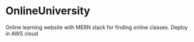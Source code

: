 # OnlineUniversity
Online learning website with MERN stack for finding online classes. Deploy in AWS cloud
